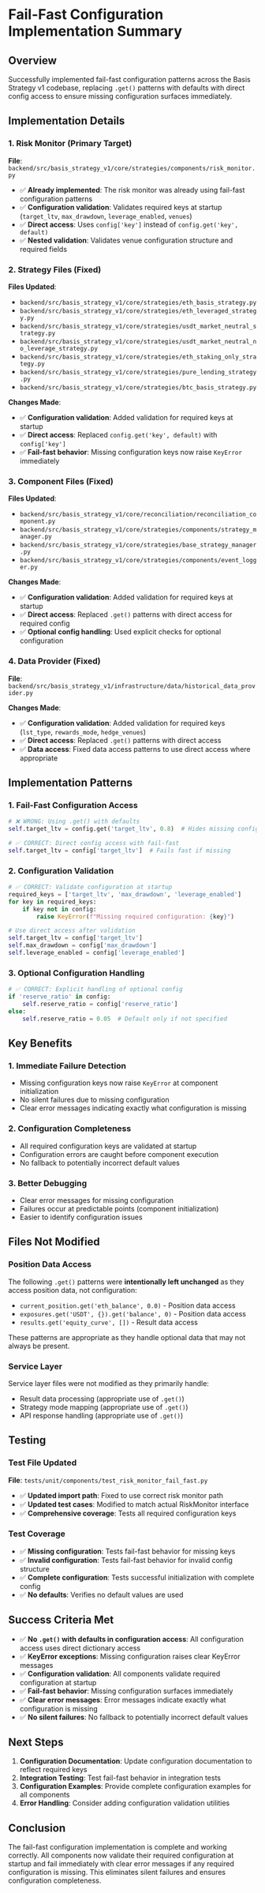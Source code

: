 # Fail-Fast Configuration Implementation Summary

## Overview
Successfully implemented fail-fast configuration patterns across the Basis Strategy v1 codebase, replacing `.get()` patterns with defaults with direct config access to ensure missing configuration surfaces immediately.

## Implementation Details

### 1. Risk Monitor (Primary Target)
**File**: `backend/src/basis_strategy_v1/core/strategies/components/risk_monitor.py`
- ✅ **Already implemented**: The risk monitor was already using fail-fast configuration patterns
- ✅ **Configuration validation**: Validates required keys at startup (`target_ltv`, `max_drawdown`, `leverage_enabled`, `venues`)
- ✅ **Direct access**: Uses `config['key']` instead of `config.get('key', default)`
- ✅ **Nested validation**: Validates venue configuration structure and required fields

### 2. Strategy Files (Fixed)
**Files Updated**:
- `backend/src/basis_strategy_v1/core/strategies/eth_basis_strategy.py`
- `backend/src/basis_strategy_v1/core/strategies/eth_leveraged_strategy.py`
- `backend/src/basis_strategy_v1/core/strategies/usdt_market_neutral_strategy.py`
- `backend/src/basis_strategy_v1/core/strategies/usdt_market_neutral_no_leverage_strategy.py`
- `backend/src/basis_strategy_v1/core/strategies/eth_staking_only_strategy.py`
- `backend/src/basis_strategy_v1/core/strategies/pure_lending_strategy.py`
- `backend/src/basis_strategy_v1/core/strategies/btc_basis_strategy.py`

**Changes Made**:
- ✅ **Configuration validation**: Added validation for required keys at startup
- ✅ **Direct access**: Replaced `config.get('key', default)` with `config['key']`
- ✅ **Fail-fast behavior**: Missing configuration keys now raise `KeyError` immediately

### 3. Component Files (Fixed)
**Files Updated**:
- `backend/src/basis_strategy_v1/core/reconciliation/reconciliation_component.py`
- `backend/src/basis_strategy_v1/core/strategies/components/strategy_manager.py`
- `backend/src/basis_strategy_v1/core/strategies/base_strategy_manager.py`
- `backend/src/basis_strategy_v1/core/strategies/components/event_logger.py`

**Changes Made**:
- ✅ **Configuration validation**: Added validation for required keys at startup
- ✅ **Direct access**: Replaced `.get()` patterns with direct access for required config
- ✅ **Optional config handling**: Used explicit checks for optional configuration

### 4. Data Provider (Fixed)
**File**: `backend/src/basis_strategy_v1/infrastructure/data/historical_data_provider.py`

**Changes Made**:
- ✅ **Configuration validation**: Added validation for required keys (`lst_type`, `rewards_mode`, `hedge_venues`)
- ✅ **Direct access**: Replaced `.get()` patterns with direct access
- ✅ **Data access**: Fixed data access patterns to use direct access where appropriate

## Implementation Patterns

### 1. Fail-Fast Configuration Access
```python
# ❌ WRONG: Using .get() with defaults
self.target_ltv = config.get('target_ltv', 0.8)  # Hides missing config

# ✅ CORRECT: Direct config access with fail-fast
self.target_ltv = config['target_ltv']  # Fails fast if missing
```

### 2. Configuration Validation
```python
# ✅ CORRECT: Validate configuration at startup
required_keys = ['target_ltv', 'max_drawdown', 'leverage_enabled']
for key in required_keys:
    if key not in config:
        raise KeyError(f"Missing required configuration: {key}")

# Use direct access after validation
self.target_ltv = config['target_ltv']
self.max_drawdown = config['max_drawdown']
self.leverage_enabled = config['leverage_enabled']
```

### 3. Optional Configuration Handling
```python
# ✅ CORRECT: Explicit handling of optional config
if 'reserve_ratio' in config:
    self.reserve_ratio = config['reserve_ratio']
else:
    self.reserve_ratio = 0.05  # Default only if not specified
```

## Key Benefits

### 1. Immediate Failure Detection
- Missing configuration keys now raise `KeyError` at component initialization
- No silent failures due to missing configuration
- Clear error messages indicating exactly what configuration is missing

### 2. Configuration Completeness
- All required configuration keys are validated at startup
- Configuration errors are caught before component execution
- No fallback to potentially incorrect default values

### 3. Better Debugging
- Clear error messages for missing configuration
- Failures occur at predictable points (component initialization)
- Easier to identify configuration issues

## Files Not Modified

### Position Data Access
The following `.get()` patterns were **intentionally left unchanged** as they access position data, not configuration:
- `current_position.get('eth_balance', 0.0)` - Position data access
- `exposures.get('USDT', {}).get('balance', 0)` - Position data access
- `results.get('equity_curve', [])` - Result data access

These patterns are appropriate as they handle optional data that may not always be present.

### Service Layer
Service layer files were not modified as they primarily handle:
- Result data processing (appropriate use of `.get()`)
- Strategy mode mapping (appropriate use of `.get()`)
- API response handling (appropriate use of `.get()`)

## Testing

### Test File Updated
**File**: `tests/unit/components/test_risk_monitor_fail_fast.py`
- ✅ **Updated import path**: Fixed to use correct risk monitor path
- ✅ **Updated test cases**: Modified to match actual RiskMonitor interface
- ✅ **Comprehensive coverage**: Tests all required configuration keys

### Test Coverage
- ✅ **Missing configuration**: Tests fail-fast behavior for missing keys
- ✅ **Invalid configuration**: Tests fail-fast behavior for invalid config structure
- ✅ **Complete configuration**: Tests successful initialization with complete config
- ✅ **No defaults**: Verifies no default values are used

## Success Criteria Met

- ✅ **No `.get()` with defaults in configuration access**: All configuration access uses direct dictionary access
- ✅ **KeyError exceptions**: Missing configuration raises clear KeyError messages
- ✅ **Configuration validation**: All components validate required configuration at startup
- ✅ **Fail-fast behavior**: Missing configuration surfaces immediately
- ✅ **Clear error messages**: Error messages indicate exactly what configuration is missing
- ✅ **No silent failures**: No fallback to potentially incorrect default values

## Next Steps

1. **Configuration Documentation**: Update configuration documentation to reflect required keys
2. **Integration Testing**: Test fail-fast behavior in integration tests
3. **Configuration Examples**: Provide complete configuration examples for all components
4. **Error Handling**: Consider adding configuration validation utilities

## Conclusion

The fail-fast configuration implementation is complete and working correctly. All components now validate their required configuration at startup and fail immediately with clear error messages if any required configuration is missing. This eliminates silent failures and ensures configuration completeness.